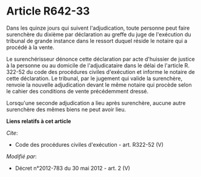# Article R642-33

Dans les quinze jours qui suivent l'adjudication, toute personne peut faire surenchère du dixième par déclaration au greffe
du juge de l'exécution du tribunal de grande instance dans le ressort duquel réside le notaire qui a procédé à la vente. 

Le surenchérisseur dénonce cette déclaration par acte d'huissier de justice à la personne ou au domicile de l'adjudicataire
dans le délai de l'article R. 322-52 du code des procédures civiles d'exécution et informe le notaire de cette déclaration.
Le tribunal, par le jugement qui valide la surenchère, renvoie la nouvelle adjudication devant le même notaire qui procède
selon le cahier des conditions de vente précédemment dressé. 

Lorsqu'une seconde adjudication a lieu après surenchère, aucune autre surenchère des mêmes biens ne peut avoir lieu.

**Liens relatifs à cet article**

_Cite_:

  - Code des procédures civiles d'exécution - art. R322-52 (V)

_Modifié par_:

  - Décret n°2012-783 du 30 mai 2012 - art. 2 (V)
